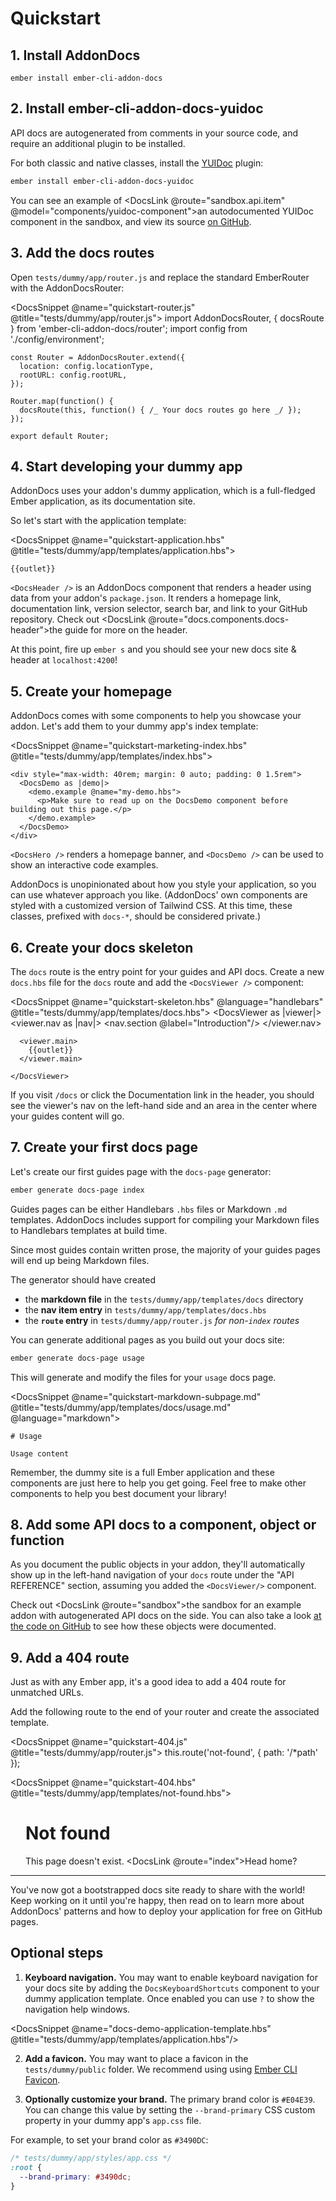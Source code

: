 # Quickstart

## 1. Install AddonDocs

```
ember install ember-cli-addon-docs
```

## 2. Install ember-cli-addon-docs-yuidoc

API docs are autogenerated from comments in your source code, and require an additional plugin to be installed.

For both classic and native classes, install the [YUIDoc](http://yui.github.io/yuidoc/) plugin:

```sh
ember install ember-cli-addon-docs-yuidoc
```

You can see an example of <DocsLink @route="sandbox.api.item" @model="components/yuidoc-component">an autodocumented YUIDoc component</DocsLink> in the sandbox, and view its source [on GitHub](https://github.com/ember-learn/ember-cli-addon-docs/blob/main/sandbox/app/components/yuidoc-component.js).

## 3. Add the docs routes

Open `tests/dummy/app/router.js` and replace the standard EmberRouter with the AddonDocsRouter:

<DocsSnippet @name="quickstart-router.js" @title="tests/dummy/app/router.js">
    import AddonDocsRouter, { docsRoute } from 'ember-cli-addon-docs/router';
    import config from './config/environment';

    const Router = AddonDocsRouter.extend({
      location: config.locationType,
      rootURL: config.rootURL,
    });

    Router.map(function() {
      docsRoute(this, function() { /_ Your docs routes go here _/ });
    });

    export default Router;
</DocsSnippet>

## 4. Start developing your dummy app

AddonDocs uses your addon's dummy application, which is a full-fledged Ember application, as its documentation site.

So let's start with the application template:

<DocsSnippet @name="quickstart-application.hbs" @title="tests/dummy/app/templates/application.hbs">
    <DocsHeader/>

    {{outlet}}
</DocsSnippet>

`<DocsHeader />` is an AddonDocs component that renders a header using data from your addon's `package.json`. It renders a homepage link, documentation link, version selector, search bar, and link to your GitHub repository. Check out <DocsLink @route="docs.components.docs-header">the guide</DocsLink> for more on the header.

At this point, fire up `ember s` and you should see your new docs site & header at `localhost:4200`!

## 5. Create your homepage

AddonDocs comes with some components to help you showcase your addon. Let's add them to your dummy app's index template:

<DocsSnippet @name="quickstart-marketing-index.hbs" @title="tests/dummy/app/templates/index.hbs">
    <DocsHero/>

    <div style="max-width: 40rem; margin: 0 auto; padding: 0 1.5rem">
      <DocsDemo as |demo|>
        <demo.example @name="my-demo.hbs">
          <p>Make sure to read up on the DocsDemo component before building out this page.</p>
        </demo.example>
      </DocsDemo>
    </div>

</DocsSnippet>

`<DocsHero />` renders a homepage banner, and `<DocsDemo />` can be used to show an interactive code examples.

AddonDocs is unopinionated about how you style your application, so you can use whatever approach you like. (AddonDocs' own components are styled with a customized version of Tailwind CSS. At this time, these classes, prefixed with `docs-*`, should be considered private.)

## 6. Create your docs skeleton

The `docs` route is the entry point for your guides and API docs. Create a new `docs.hbs` file for the `docs` route and add the `<DocsViewer />` component:

<DocsSnippet @name="quickstart-skeleton.hbs" @language="handlebars" @title="tests/dummy/app/templates/docs.hbs">
    <DocsViewer as |viewer|>
      <viewer.nav as |nav|>
        <nav.section @label="Introduction"/>
      </viewer.nav>

      <viewer.main>
        {{outlet}}
      </viewer.main>

    </DocsViewer>
</DocsSnippet>

If you visit `/docs` or click the Documentation link in the header, you should see the viewer's nav on the left-hand side and an area in the center where your guides content will go.

## 7. Create your first docs page

Let's create our first guides page with the `docs-page` generator:

```bash
ember generate docs-page index
```

Guides pages can be either Handlebars `.hbs` files or Markdown `.md` templates. AddonDocs includes support for compiling your Markdown files to Handlebars templates at build time.

Since most guides contain written prose, the majority of your guides pages will end up being Markdown files.

The generator should have created

- the **markdown file** in the `tests/dummy/app/templates/docs` directory
- the **nav item entry** in `tests/dummy/app/templates/docs.hbs`
- the **`route` entry** in `tests/dummy/app/router.js` _for non-`index` routes_

You can generate additional pages as you build out your docs site:

```bash
ember generate docs-page usage
```

This will generate and modify the files for your `usage` docs page.

<DocsSnippet @name="quickstart-markdown-subpage.md" @title="tests/dummy/app/templates/docs/usage.md" @language="markdown">

    # Usage

    Usage content
</DocsSnippet>

Remember, the dummy site is a full Ember application and these components are just here to help you get going. Feel free to make other components to help you best document your library!

## 8. Add some API docs to a component, object or function

As you document the public objects in your addon, they'll automatically show up in the left-hand navigation of your `docs` route under the "API REFERENCE" section, assuming you added the `<DocsViewer/>` component.

Check out <DocsLink @route="sandbox">the sandbox</DocsLink> for an example addon with autogenerated API docs on the side. You can also take a look [at the code on GitHub](https://github.com/ember-learn/ember-cli-addon-docs/tree/main/sandbox) to see how these objects were documented.

## 9. Add a 404 route

Just as with any Ember app, it's a good idea to add a 404 route for unmatched URLs.

Add the following route to the end of your router and create the associated template.

<DocsSnippet @name="quickstart-404.js" @title="tests/dummy/app/router.js">
    this.route('not-found', { path: '/\*path' });
</DocsSnippet>

<DocsSnippet @name="quickstart-404.hbs" @title="tests/dummy/app/templates/not-found.hbs">
    <div style="max-width: 40rem; margin: 0 auto; padding: 0 1.5rem">
      <h1>Not found</h1>
      <p>This page doesn't exist. <DocsLink @route="index">Head home?</DocsLink></p>
    </div>
</DocsSnippet>

---

You've now got a bootstrapped docs site ready to share with the world! Keep working on it until you're happy, then read on to learn more about AddonDocs' patterns and how to deploy your application for free on GitHub pages.

## Optional steps

1. **Keyboard navigation.** You may want to enable keyboard navigation for your
   docs site by adding the `DocsKeyboardShortcuts` component to your dummy
   application template. Once enabled you can use `?` to show the navigation help
   windows.

<DocsSnippet @name="docs-demo-application-template.hbs" @title="tests/dummy/app/templates/application.hbs"/>

2. **Add a favicon.** You may want to place a favicon in the
   `tests/dummy/public` folder. We recommend using using
   [Ember CLI Favicon](https://github.com/davewasmer/ember-cli-favicon).

3. **Optionally customize your brand.** The primary brand color is <span class='docs-text-brand'>`#E04E39`</span>. You can change this value by setting the `--brand-primary` CSS custom property in your dummy app's `app.css` file.

For example, to set your brand color as `#3490DC`:

```css
/* tests/dummy/app/styles/app.css */
:root {
  --brand-primary: #3490dc;
}
```
